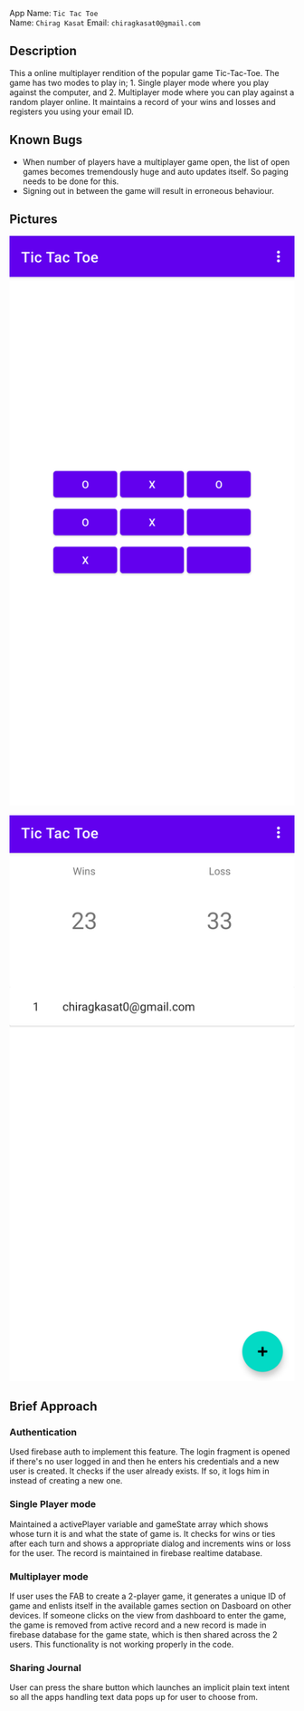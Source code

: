 
App Name:  `Tic Tac Toe`  
Name:  `Chirag Kasat`
Email:  `chiragkasat0@gmail.com`

## Description
This a online multiplayer rendition of the popular game Tic-Tac-Toe. The game has two modes to play in; 1. Single player mode where you play against the computer, and 2. Multiplayer mode where you can play against a random player online. It maintains a record of your wins and losses and registers you using your email ID.

## Known Bugs
- When number of players have a multiplayer game open, the list of open games becomes tremendously huge and auto updates itself. So paging needs to be done for this.
- Signing out in between the game will result in erroneous behaviour.

## Pictures
![Screenshot](/screenshots/1.png)

![Screenshot](/screenshots/2.png)

## Brief Approach

### Authentication
Used firebase auth to implement this feature. The login fragment is opened if there's no user logged in and then he enters his credentials and a new user is created. It checks if the user already exists. If so, it logs him in instead of creating a new one.
### Single Player mode
Maintained a activePlayer variable and gameState array which shows whose turn it is and what the state of game is. It checks for wins or ties after each turn and shows a appropriate dialog and increments wins or loss for the user. The record is maintained in firebase realtime database.
### Multiplayer mode
If user uses the FAB to create a 2-player game, it generates a unique ID of game and enlists itself in the available games section on Dasboard on other devices. If someone clicks on the view from dashboard to enter the game, the game is removed from active record and a new record is made in firebase database for the game state, which is then shared across the 2 users. This functionality is not working properly in the code.
### Sharing Journal
User can press the share button which launches an implicit plain text intent so all the apps handling text data pops up for user to choose from.
